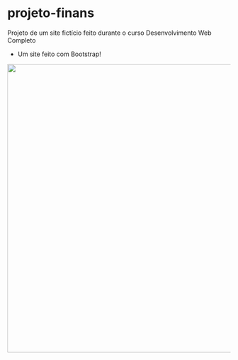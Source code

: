 # projeto-finans

Projeto de um site fictício feito durante o curso Desenvolvimento Web Completo

 - Um site feito com Bootstrap!

<img src="https://user-images.githubusercontent.com/84985099/121448832-d316bb80-c96e-11eb-9f09-2d4373eae01b.png" width="650px">
